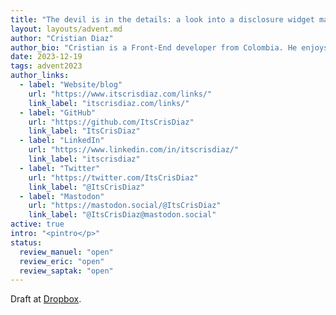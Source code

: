 ```yaml
---
title: "The devil is in the details: a look into a disclosure widget markup"
layout: layouts/advent.md
author: "Cristian Diaz"
author_bio: "Cristian is a Front-End developer from Colombia. He enjoys writing about what he learns in his blog and he decided to focus his career on helping to make web content more accessible to everybody. His main areas of expertise are HTML, CSS, and Web accessibility."
date: 2023-12-19
tags: advent2023
author_links:
  - label: "Website/blog"
    url: "https://www.itscrisdiaz.com/links/"
    link_label: "itscrisdiaz.com/links/"
  - label: "GitHub"
    url: "https://github.com/ItsCrisDiaz"
    link_label: "ItsCrisDiaz"
  - label: "LinkedIn"
    url: "https://www.linkedin.com/in/itscrisdiaz/"
    link_label: "itscrisdiaz"
  - label: "Twitter"
    url: "https://twitter.com/ItsCrisDiaz"
    link_label: "@ItsCrisDiaz"
  - label: "Mastodon"
    url: "https://mastodon.social/@ItsCrisDiaz"
    link_label: "@ItsCrisDiaz@mastodon.social"
active: true
intro: "<pintro</p>"
status:
  review_manuel: "open"
  review_eric: "open"
  review_saptak: "open"
---
```


Draft at [Dropbox](https://www.dropbox.com/scl/fi/5rxfetp4xbq54mb7zd6i7/The-devil-is-in-the-details-a-look-into-a-disclosure-widget-markup.paper?rlkey=wfxr97b2b512pnbi4m8j60vq3&dl=0).